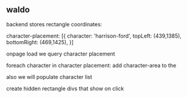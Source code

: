 ## waldo

backend stores rectangle coordinates:

character-placement:
[{
character: 'harrison-ford',
topLeft: (439,1385),
bottomRight: (469,1425),
}]

onpage load we query character placement

foreach character in character placement:
add character-area to the
<characterMap>

also we will populate character list

create hidden rectangle divs that show on click
